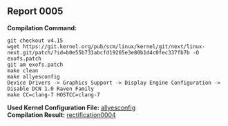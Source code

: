 ## Report 0005 #  
**Compilation Command:**  
```
git checkout v4.15
wget https://git.kernel.org/pub/scm/linux/kernel/git/next/linux-next.git/patch/?id=b0e55b731abcfd19265e3e80b1d4c0fec337fb7b -O exofs.patch  
git am exofs.patch
make clean
make allyesconfig
Device Drivers -> Graphics Support -> Display Engine Configuration -> Disable DCN 1.0 Raven Family
make CC=clang-7 HOSTCC=clang-7
```  
**Used Kernel Configuration File:** [allyesconfig](../../../config-files/v4.15/amd_dcn_10_not_set_config)  
**Compilation Result:** [rectification0004](../../../rectification-reports/rectification0006.md)  
